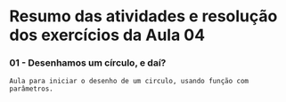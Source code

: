 # Resumo das atividades e resolução dos exercícios da Aula 04 #

### 01 - Desenhamos um círculo, e daí? ###
    Aula para iniciar o desenho de um circulo, usando função com parâmetros.
